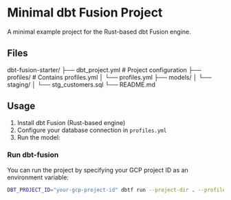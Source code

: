 # Minimal dbt Fusion Project

A minimal example project for the Rust-based dbt Fusion engine.

## Files

dbt-fusion-starter/
├── dbt_project.yml          # Project configuration
├── profiles/                # Contains profiles.yml
│   └── profiles.yml
├── models/
│   └── staging/
│       └── stg_customers.sql
└── README.md

## Usage

1. Install dbt Fusion (Rust-based engine)
2. Configure your database connection in `profiles.yml`
3. Run the model:

### Run dbt-fusion

You can run the project by specifying your GCP project ID as an environment variable:

```bash
DBT_PROJECT_ID="your-gcp-project-id" dbtf run --project-dir . --profiles-dir ./profiles